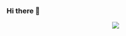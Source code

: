 ### Hi there 👋
<!--
<div align="left"> <img height="137px" src=https://github-readme-stats.vercel.app/api?username=Zhang-SDU&show_icons=true&theme=dark&count_private=true> </div>
<div align="right"><img height="137px" src=https://github-readme-stats.vercel.app/api/top-langs/?username=Zhang-SDU&theme=dark&layout=compact> </div>
-->
<div align="center"> <img src="https://github-readme-stats.vercel.app/api?username=Zhang-SDU&show_icons=true&theme=dark&count_private=true border=0/> </div>
<div align="center"> <img src="https://github-readme-stats.vercel.app/api/top-langs/?username=Zhang-SDU&theme=dark border=0/> </div>
<!--
**Zhang-SDU/Zhang-SDU** is a ✨ _special_ ✨ repository because its `README.md` (this file) appears on your GitHub profile.

Here are some ideas to get you started:

- 🔭 I’m currently working on ...
- 🌱 I’m currently learning ...
- 👯 I’m looking to collaborate on ...
- 🤔 I’m looking for help with ...
- 💬 Ask me about ...
- 📫 How to reach me: ...
- 😄 Pronouns: ...
- ⚡ Fun fact: ...
-->
